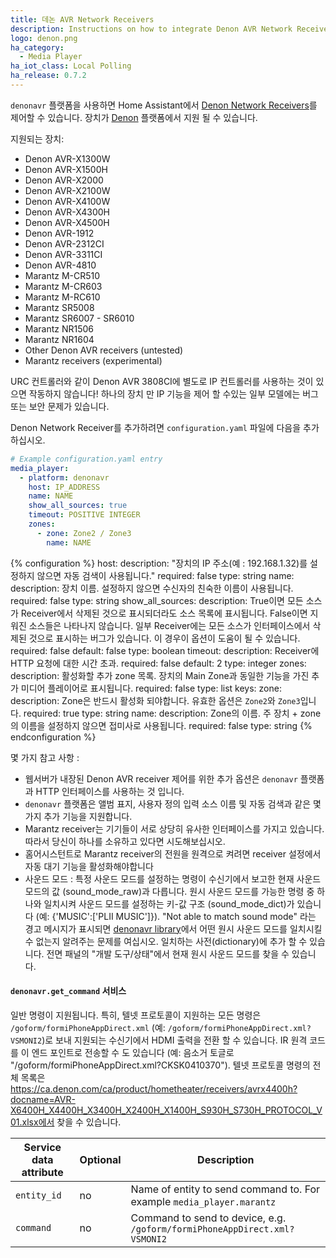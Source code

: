 ```yaml
---
title: 데논 AVR Network Receivers
description: Instructions on how to integrate Denon AVR Network Receivers into Home Assistant.
logo: denon.png
ha_category:
  - Media Player
ha_iot_class: Local Polling
ha_release: 0.7.2
---
```


`denonavr` 플랫폼을 사용하면 Home Assistant에서 [Denon Network Receivers](https://www.denon.co.uk/chg/product/compactsystems/networkmusicsystems/ceolpiccolo)를 제어할 수 있습니다. 장치가 [Denon] 플랫폼에서 지원 될 수 있습니다.

지원되는 장치:

- Denon AVR-X1300W
- Denon AVR-X1500H
- Denon AVR-X2000
- Denon AVR-X2100W
- Denon AVR-X4100W
- Denon AVR-X4300H
- Denon AVR-X4500H
- Denon AVR-1912
- Denon AVR-2312CI
- Denon AVR-3311CI
- Denon AVR-4810
- Marantz M-CR510
- Marantz M-CR603
- Marantz M-RC610
- Marantz SR5008
- Marantz SR6007 - SR6010
- Marantz NR1506
- Marantz NR1604
- Other Denon AVR receivers (untested)
- Marantz receivers (experimental)

<div class='note warning'>
URC 컨트롤러와 같이 Denon AVR 3808CI에 별도로 IP 컨트롤러를 사용하는 것이 있으면 작동하지 않습니다! 하나의 장치 만 IP 기능을 제어 할 수있는 일부 모델에는 버그 또는 보안 문제가 있습니다.
</div>

Denon Network Receiver를 추가하려면 `configuration.yaml` 파일에 다음을 추가하십시오.

```yaml
# Example configuration.yaml entry
media_player:
  - platform: denonavr
    host: IP_ADDRESS
    name: NAME
    show_all_sources: true
    timeout: POSITIVE INTEGER
    zones:
      - zone: Zone2 / Zone3
        name: NAME
```

{% configuration %}
host:
  description: "장치의 IP 주소(예 : 192.168.1.32)를 설정하지 않으면 자동 검색이 사용됩니다."
  required: false
  type: string
name:
  description: 장치 이름. 설정하지 않으면 수신자의 친숙한 이름이 사용됩니다.
  required: false
  type: string
show_all_sources:
  description: True이면 모든 소스가 Receiver에서 삭제된 것으로 표시되더라도 소스 목록에 표시됩니다. False이면 지워진 소스들은 나타나지 않습니다. 일부 Receiver에는 모든 소스가 인터페이스에서 삭제된 것으로 표시하는 버그가 있습니다. 이 경우이 옵션이 도움이 될 수 있습니다.
  required: false
  default: false
  type: boolean
timeout:
  description: Receiver에 HTTP 요청에 대한 시간 초과.
  required: false
  default: 2
  type: integer
zones:
  description: 활성화할 추가 zone 목록. 장치의 Main Zone과 동일한 기능을 가진 추가 미디어 플레이어로 표시됩니다.
  required: false
  type: list
  keys:
    zone:
      description: Zone은 반드시 활성화 되야합니다. 유효한 옵션은 `Zone2`와 `Zone3`입니다. 
      required: true
      type: string
    name:
      description: Zone의 이름. 주 장치 + zone의 이름을 설정하지 않으면 접미사로 사용됩니다. 
      required: false
      type: string
{% endconfiguration %}

몇 가지 참고 사항 :

- 웹서버가 내장된 Denon AVR receiver 제어를 위한 추가 옵션은 `denonavr` 플랫폼과 HTTP 인터페이스를 사용하는 것 입니다.
- `denonavr` 플랫폼은 앨범 표지, 사용자 정의 입력 소스 이름 및 자동 검색과 같은 몇 가지 추가 기능을 지원합니다.
- Marantz receiver는 기기들이 서로 상당히 유사한 인터페이스를 가지고 있습니다. 따라서 당신이 하나를 소유하고 있다면 시도해보십시오.
- 홈어시스턴트로 Marantz receiver의 전원을 원격으로 켜려면 receiver 설정에서 자동 대기 기능을 활성화해야합니다
- 사운드 모드 : 특정 사운드 모드를 설정하는 명령이 수신기에서 보고한 현재 사운드 모드의 값 (sound_mode_raw)과 다릅니다. 원시 사운드 모드를 가능한 명령 중 하나와 일치시켜 사운드 모드를 설정하는 키-값 구조 (sound_mode_dict)가 있습니다 (예: {'MUSIC':['PLII MUSIC']}). "Not able to match sound mode" 라는 경고 메시지가 표시되면 [denonavr library](https://github.com/scarface-4711/denonavr)에서 어떤 원시 사운드 모드를 일치시킬 수 없는지 알려주는 문제를 여십시오. 일치하는 사전(dictionary)에 추가 할 수 있습니다. 전면 패널의 "개발 도구/상태"에서 현재 원시 사운드 모드를 찾을 수 있습니다.

#### `denonavr.get_command` 서비스

일반 명령이 지원됩니다. 특히, 텔넷 프로토콜이 지원하는 모든 명령은 `/goform/formiPhoneAppDirect.xml` (예: `/goform/formiPhoneAppDirect.xml?VSMONI2`)로 보내 지원되는 수신기에서 HDMI 출력을 전환 할 수 있습니다. IR 원격 코드를 이 엔드 포인트로 전송할 수 도 있습니다 (예: 음소거 토글로 "/goform/formiPhoneAppDirect.xml?CKSK0410370"). 텔넷 프로토콜 명령의 전체 목록은 https://ca.denon.com/ca/product/hometheater/receivers/avrx4400h?docname=AVR-X6400H_X4400H_X3400H_X2400H_X1400H_S930H_S730H_PROTOCOL_V01.xlsx에서 찾을 수 있습니다. 

| Service data attribute | Optional | Description                                          |
| ---------------------- | -------- | ---------------------------------------------------- |
| `entity_id`            |       no | Name of entity to send command to. For example `media_player.marantz`|
| `command`              |       no | Command to send to device, e.g. `/goform/formiPhoneAppDirect.xml?VSMONI2`|

[Denon]: /integrations/denon
